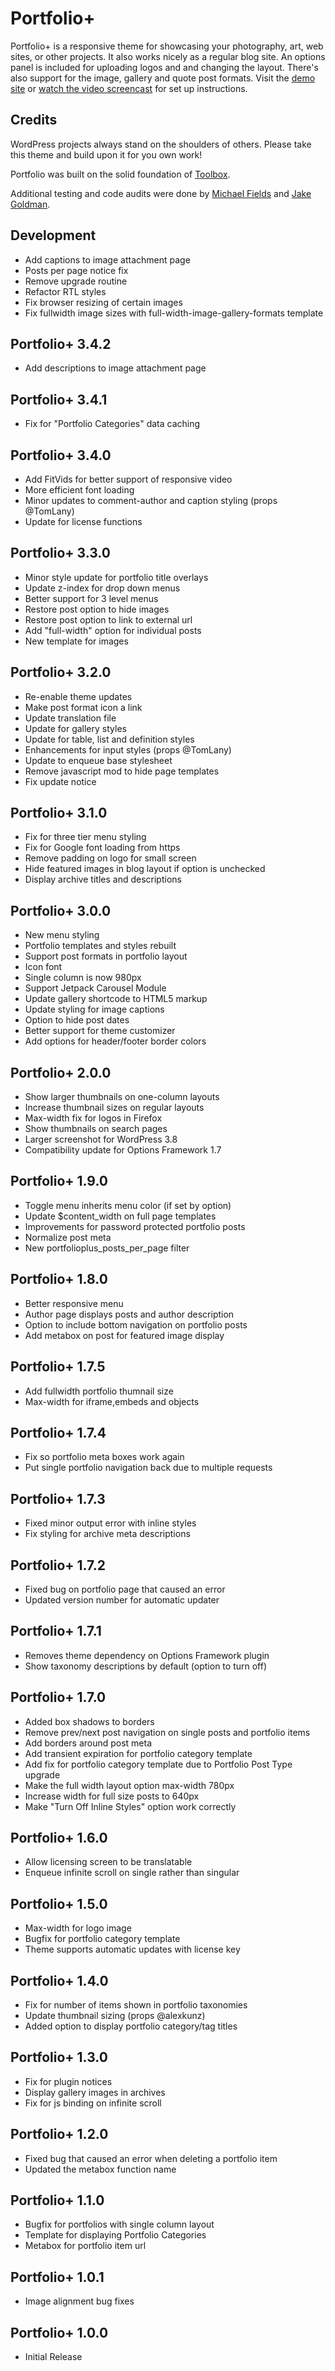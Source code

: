 # Portfolio+

Portfolio+ is a responsive theme for showcasing your photography, art, web sites, or other projects.  It also works nicely as a regular blog site.  An options panel is included for uploading logos and and changing the layout.  There's also support for the image, gallery and quote post formats.  Visit the [demo site](http://themes.wptheming.com/portfolio-plus/) or [watch the video screencast](http://wptheming.com/portfolio-press) for set up instructions.

## Credits

WordPress projects always stand on the shoulders of others.  Please take this theme and build upon it for you own work!

Portfolio was built on the solid foundation of [Toolbox](http://wordpress.org/extend/themes/toolbox).

Additional testing and code audits were done by [Michael Fields](http://wordpress.mfields.org/) and [Jake Goldman](https://twitter.com/jakemgold).

Development
---

* Add captions to image attachment page
* Posts per page notice fix
* Remove upgrade routine
* Refactor RTL styles
* Fix browser resizing of certain images
* Fix fullwidth image sizes with full-width-image-gallery-formats template

Portfolio+ 3.4.2
---

* Add descriptions to image attachment page

Portfolio+ 3.4.1
---

* Fix for "Portfolio Categories" data caching

Portfolio+ 3.4.0
---

* Add FitVids for better support of responsive video
* More efficient font loading
* Minor updates to comment-author and caption styling (props @TomLany)
* Update for license functions

Portfolio+ 3.3.0
---

* Minor style update for portfolio title overlays
* Update z-index for drop down menus
* Better support for 3 level menus
* Restore post option to hide images
* Restore post option to link to external url
* Add "full-width" option for individual posts
* New template for images

Portfolio+ 3.2.0
---

* Re-enable theme updates
* Make post format icon a link
* Update translation file
* Update for gallery styles
* Update for table, list and definition styles
* Enhancements for input styles (props @TomLany)
* Update to enqueue base stylesheet
* Remove javascript mod to hide page templates
* Fix update notice


Portfolio+ 3.1.0
---

* Fix for three tier menu styling
* Fix for Google font loading from https
* Remove padding on logo for small screen
* Hide featured images in blog layout if option is unchecked
* Display archive titles and descriptions

Portfolio+ 3.0.0
---

* New menu styling
* Portfolio templates and styles rebuilt
* Support post formats in portfolio layout
* Icon font
* Single column is now 980px
* Support Jetpack Carousel Module
* Update gallery shortcode to HTML5 markup
* Update styling for image captions
* Option to hide post dates
* Better support for theme customizer
* Add options for header/footer border colors

Portfolio+ 2.0.0
---

* Show larger thumbnails on one-column layouts
* Increase thumbnail sizes on regular layouts
* Max-width fix for logos in Firefox
* Show thumbnails on search pages
* Larger screenshot for WordPress 3.8
* Compatibility update for Options Framework 1.7

Portfolio+ 1.9.0
---

* Toggle menu inherits menu color (if set by option)
* Update $content_width on full page templates
* Improvements for password protected portfolio posts
* Normalize post meta
* New portfolioplus_posts_per_page filter

Portfolio+ 1.8.0
---

* Better responsive menu
* Author page displays posts and author description
* Option to include bottom navigation on portfolio posts
* Add metabox on post for featured image display

Portfolio+ 1.7.5
---

* Add fullwidth portfolio thumnail size
* Max-width for iframe,embeds and objects

Portfolio+ 1.7.4
---

* Fix so portfolio meta boxes work again
* Put single portfolio navigation back due to multiple requests

Portfolio+ 1.7.3
---

* Fixed minor output error with inline styles
* Fix styling for archive meta descriptions

Portfolio+ 1.7.2
---

* Fixed bug on portfolio page that caused an error
* Updated version number for automatic updater

Portfolio+ 1.7.1
---

* Removes theme dependency on Options Framework plugin
* Show taxonomy descriptions by default (option to turn off)

Portfolio+ 1.7.0
---

* Added box shadows to borders
* Remove prev/next post navigation on single posts and portfolio items
* Add borders around post meta
* Add transient expiration for portfolio category template
* Add fix for portfolio category template due to Portfolio Post Type upgrade
* Make the full width layout option max-width 780px
* Increase width for full size posts to 640px
* Make "Turn Off Inline Styles" option work correctly

Portfolio+ 1.6.0
---

* Allow licensing screen to be translatable
* Enqueue infinite scroll on single rather than singular

Portfolio+ 1.5.0
---

* Max-width for logo image
* Bugfix for portfolio category template
* Theme supports automatic updates with license key

Portfolio+ 1.4.0
---

* Fix for number of items shown in portfolio taxonomies
* Update thumbnail sizing (props @alexkunz)
* Added option to display portfolio category/tag titles

Portfolio+ 1.3.0
---

* Fix for plugin notices
* Display gallery images in archives
* Fix for js binding on infinite scroll

Portfolio+ 1.2.0
---

* Fixed bug that caused an error when deleting a portfolio item
* Updated the metabox function name

Portfolio+ 1.1.0
---

* Bugfix for portfolios with single column layout
* Template for displaying Portfolio Categories
* Metabox for portfolio item url

Portfolio+ 1.0.1
---

* Image alignment bug fixes

Portfolio+ 1.0.0
---

* Initial Release